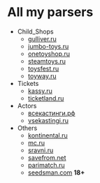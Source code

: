 # All my parsers

- Child_Shops
    - [gulliver.ru](https://www.gulliver.ru/)
    - [jumbo-toys.ru](https://jumbo-toys.ru/)
    - [onetoyshop.ru](https://onetoyshop.ru)
    - [steamtoys.ru](https://steamtoys.ru)
    - [toysfest.ru](https://www.toysfest.ru)
    - [toyway.ru](https://www.toyway.ru/)
- Tickets
    - [kassy.ru](https://kassy.ru/)
    - [ticketland.ru](https://www.ticketland.ru/)
- Actors
    - [всекастинги.рф](https://всекастинги.рф)
    - [vsekastingi.ru](https://www.vsekastingi.ru)
- Others
    - [kontinental.ru](https://kontinental.ru/)
    - [mc.ru](https://mc.ru/)
    - [sravni.ru](https://www.sravni.ru/)
    - [savefrom.net](https://ru.savefrom.net/)
    - [parimatch.ru](https://www.parimatch.ru/)
    - [seedsman.com](https://www.seedsman.com/) **18+**
